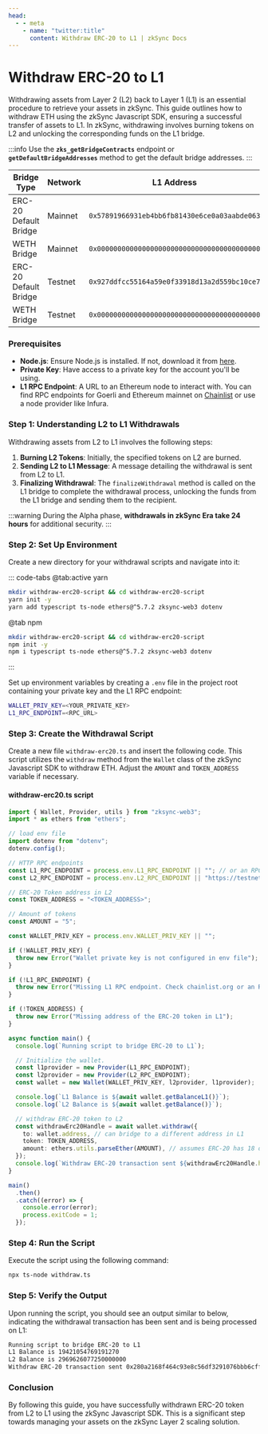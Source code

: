 ```yaml
---
head:
  - - meta
    - name: "twitter:title"
      content: Withdraw ERC-20 to L1 | zkSync Docs
---
```


# Withdraw ERC-20 to L1

Withdrawing assets from Layer 2 (L2) back to Layer 1 (L1) is an essential procedure to retrieve your assets in zkSync. This guide outlines how to withdraw ETH using the zkSync Javascript SDK, ensuring a successful transfer of assets to L1. In zkSync, withdrawing involves burning tokens on L2 and unlocking the corresponding funds on the L1 bridge.

:::info
Use the **`zks_getBridgeContracts`** endpoint or **`getDefaultBridgeAddresses`** method to get the default bridge addresses.&#x20;
:::

<table><thead><tr><th width="148">Bridge Type</th><th width="101">Network</th><th width="226">L1 Address</th><th>L2 Address</th></tr></thead><tbody><tr><td>ERC-20 Default Bridge</td><td>Mainnet</td><td><code>0x57891966931eb4bb6fb81430e6ce0a03aabde063</code></td><td><code>0x11f943b2c77b743ab90f4a0ae7d5a4e7fca3e102</code></td></tr><tr><td>WETH Bridge</td><td>Mainnet</td><td><code>0x0000000000000000000000000000000000000000</code></td><td><code>0x0000000000000000000000000000000000000000</code></td></tr><tr><td>ERC-20 Default Bridge</td><td>Testnet</td><td><code>0x927ddfcc55164a59e0f33918d13a2d559bc10ce7</code></td><td><code>0x00ff932a6d70e2b8f1eb4919e1e09c1923e7e57b</code></td></tr><tr><td>WETH Bridge</td><td>Testnet</td><td><code>0x0000000000000000000000000000000000000000</code></td><td><code>0x0000000000000000000000000000000000000000</code></td></tr></tbody></table>

### Prerequisites

- **Node.js**: Ensure Node.js is installed. If not, download it from [here](https://nodejs.org/).
- **Private Key**: Have access to a private key for the account you'll be using.
- **L1 RPC Endpoint**: A URL to an Ethereum node to interact with. You can find RPC endpoints for Goerli and Ethereum mainnet on [Chainlist](https://chainlist.org/) or use a node provider like Infura.

### Step 1: Understanding L2 to L1 Withdrawals

Withdrawing assets from L2 to L1 involves the following steps:

1. **Burning L2 Tokens**: Initially, the specified tokens on L2 are burned.
2. **Sending L2 to L1 Message**: A message detailing the withdrawal is sent from L2 to L1.
3. **Finalizing Withdrawal**: The `finalizeWithdrawal` method is called on the L1 bridge to complete the withdrawal process, unlocking the funds from the L1 bridge and sending them to the recipient.

:::warning
During the Alpha phase, **withdrawals in zkSync Era take 24 hours** for additional security.
:::

### Step 2: Set Up Environment

Create a new directory for your withdrawal scripts and navigate into it:

::: code-tabs
@tab:active yarn

```bash
mkdir withdraw-erc20-script && cd withdraw-erc20-script
yarn init -y
yarn add typescript ts-node ethers@^5.7.2 zksync-web3 dotenv
```

@tab npm

```bash
mkdir withdraw-erc20-script && cd withdraw-erc20-script
npm init -y
npm i typescript ts-node ethers@^5.7.2 zksync-web3 dotenv
```

:::

Set up environment variables by creating a `.env` file in the project root containing your private key and the L1 RPC endpoint:

```bash
WALLET_PRIV_KEY=<YOUR_PRIVATE_KEY>
L1_RPC_ENDPOINT=<RPC_URL>
```

### Step 3: Create the Withdrawal Script

Create a new file `withdraw-erc20.ts` and insert the following code. This script utilizes the `withdraw` method from the `Wallet` class of the zkSync Javascript SDK to withdraw ETH. Adjust the `AMOUNT` and `TOKEN_ADDRESS` variable if necessary.

#### withdraw-erc20.ts script

```typescript
import { Wallet, Provider, utils } from "zksync-web3";
import * as ethers from "ethers";

// load env file
import dotenv from "dotenv";
dotenv.config();

// HTTP RPC endpoints
const L1_RPC_ENDPOINT = process.env.L1_RPC_ENDPOINT || ""; // or an RPC endpoint from Infura/Chainstack/QuickNode/etc.
const L2_RPC_ENDPOINT = process.env.L2_RPC_ENDPOINT || "https://testnet.era.zksync.dev"; // or the zkSync Era mainnet

// ERC-20 Token address in L2
const TOKEN_ADDRESS = "<TOKEN_ADDRESS>";

// Amount of tokens
const AMOUNT = "5";

const WALLET_PRIV_KEY = process.env.WALLET_PRIV_KEY || "";

if (!WALLET_PRIV_KEY) {
  throw new Error("Wallet private key is not configured in env file");
}

if (!L1_RPC_ENDPOINT) {
  throw new Error("Missing L1 RPC endpoint. Check chainlist.org or an RPC node provider");
}

if (!TOKEN_ADDRESS) {
  throw new Error("Missing address of the ERC-20 token in L1");
}

async function main() {
  console.log(`Running script to bridge ERC-20 to L1`);

  // Initialize the wallet.
  const l1provider = new Provider(L1_RPC_ENDPOINT);
  const l2provider = new Provider(L2_RPC_ENDPOINT);
  const wallet = new Wallet(WALLET_PRIV_KEY, l2provider, l1provider);

  console.log(`L1 Balance is ${await wallet.getBalanceL1()}`);
  console.log(`L2 Balance is ${await wallet.getBalance()}`);

  // withdraw ERC-20 token to L2
  const withdrawErc20Handle = await wallet.withdraw({
    to: wallet.address, // can bridge to a different address in L1
    token: TOKEN_ADDRESS,
    amount: ethers.utils.parseEther(AMOUNT), // assumes ERC-20 has 18 decimals
  });
  console.log(`Withdraw ERC-20 transaction sent ${withdrawErc20Handle.hash}`);
}

main()
  .then()
  .catch((error) => {
    console.error(error);
    process.exitCode = 1;
  });
```

### Step 4: Run the Script

Execute the script using the following command:

```sh
npx ts-node withdraw.ts
```

### Step 5: Verify the Output

Upon running the script, you should see an output similar to below, indicating the withdrawal transaction has been sent and is being processed on L1:

```txt
Running script to bridge ERC-20 to L1
L1 Balance is 19421054769191270
L2 Balance is 2969626077250000000
Withdraw ERC-20 transaction sent 0x280a2168f464c93e8c56df3291076bbb6cff78ebdc30fdaad22bc275d56aa3ed
```

### Conclusion

By following this guide, you have successfully withdrawn ERC-20 token from L2 to L1 using the zkSync Javascript SDK. This is a significant step towards managing your assets on the zkSync Layer 2 scaling solution.
